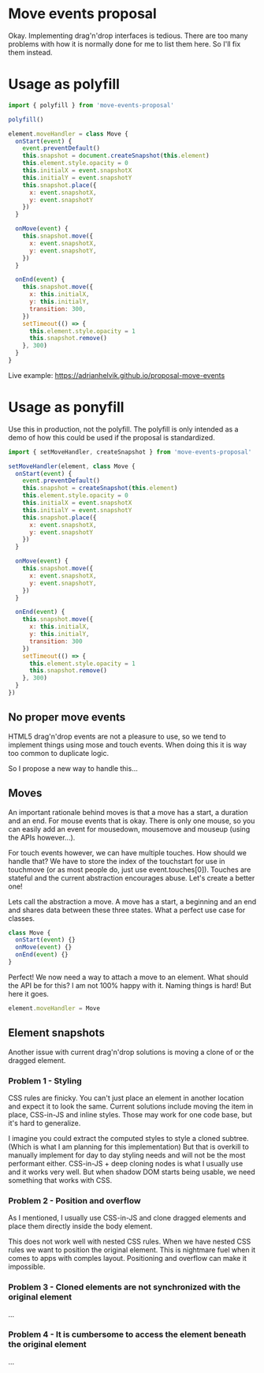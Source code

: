 # Move events proposal

Okay. Implementing drag'n'drop interfaces is tedious. There are
too many problems with how it is normally done for me to
list them here. So I'll fix them instead. 

# Usage as polyfill

```javascript
import { polyfill } from 'move-events-proposal'

polyfill()

element.moveHandler = class Move {
  onStart(event) {
    event.preventDefault()
    this.snapshot = document.createSnapshot(this.element)
    this.element.style.opacity = 0
    this.initialX = event.snapshotX
    this.initialY = event.snapshotY
    this.snapshot.place({
      x: event.snapshotX,
      y: event.snapshotY
    })
  }

  onMove(event) {
    this.snapshot.move({
      x: event.snapshotX,
      y: event.snapshotY,
    })
  }

  onEnd(event) {
    this.snapshot.move({
      x: this.initialX,
      y: this.initialY,
      transition: 300,
    })
    setTimeout(() => {
      this.element.style.opacity = 1
      this.snapshot.remove()
    }, 300)
  }
}
```

Live example:
https://adrianhelvik.github.io/proposal-move-events

# Usage as ponyfill

Use this in production, not the polyfill. The polyfill is
only intended as a demo of how this could be used if the
proposal is standardized.

```javascript
import { setMoveHandler, createSnapshot } from 'move-events-proposal'

setMoveHandler(element, class Move {
  onStart(event) {
    event.preventDefault()
    this.snapshot = createSnapshot(this.element)
    this.element.style.opacity = 0
    this.initialX = event.snapshotX
    this.initialY = event.snapshotY
    this.snapshot.place({
      x: event.snapshotX,
      y: event.snapshotY
    })
  }

  onMove(event) {
    this.snapshot.move({
      x: event.snapshotX,
      y: event.snapshotY,
    })
  }

  onEnd(event) {
    this.snapshot.move({
      x: this.initialX,
      y: this.initialY,
      transition: 300
    })
    setTimeout(() => {
      this.element.style.opacity = 1
      this.snapshot.remove()
    }, 300)
  }
})
```

## No proper move events

HTML5 drag'n'drop events are not a pleasure to use, so we
tend to implement things using mose and touch events.
When doing this it is way too common to duplicate logic.

So I propose a new way to handle this...

## Moves

An important rationale behind moves is that a move has a
start, a duration and an end. For mouse events that is okay.
There is only one mouse, so you can easily add an event
for mousedown, mousemove and mouseup (using the APIs however...).

For touch events however, we can have multiple touches.
How should we handle that? We have to store the index of
the touchstart for use in touchmove (or as most people do,
just use event.touches[0]). Touches are stateful and the
current abstraction encourages abuse. Let's create a
better one!

Lets call the abstraction a move. A move has a start, a
beginning and an end and shares data between these three
states. What a perfect use case for classes.

```javascript
class Move {
  onStart(event) {}
  onMove(event) {}
  onEnd(event) {}
}
```

Perfect! We now need a way to attach a move to an element.
What should the API be for this? I am not 100% happy with
it. Naming things is hard! But here it goes.

```javascript
element.moveHandler = Move
```

## Element snapshots

Another issue with current drag'n'drop solutions is moving
a clone of or the dragged element.

### Problem 1 - Styling

CSS rules are finicky. You can't just place an element in
another location and expect it to look the same. Current
solutions include moving the item in place, CSS-in-JS and
inline styles. Those may work for one code base, but it's
hard to generalize.

I imagine you could extract the computed styles to style
a cloned subtree. (Which is what I am planning for this
implementation) But that is overkill to manually implement
for day to day styling needs and will not be the most
performant either. CSS-in-JS + deep cloning nodes is what
I usually use and it works very well. But when shadow DOM
starts being usable, we need something that works with CSS.

### Problem 2 - Position and overflow

As I mentioned, I usually use CSS-in-JS and clone dragged
elements and place them directly inside the body element.

This does not work well with nested CSS rules. When we have
nested CSS rules we want to position the original element.
This is nightmare fuel when it comes to apps with comples
layout. Positioning and overflow can make it impossible.

### Problem 3 - Cloned elements are not synchronized with the original element

...

### Problem 4 - It is cumbersome to access the element beneath the original element

...
